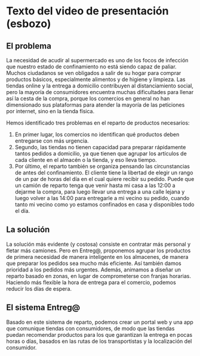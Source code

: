 # Texto del video de presentación (esbozo)

## El problema

La necesidad de acudir al supermercado es uno de los focos de infección que nuestro estado de confinamiento no está siendo capaz de paliar.
Muchos ciudadanos se ven obligados a salir de su hogar para comprar productos básicos, especialmente alimentos y de higiene y limpieza.
Las tiendas online y la entrega a domicilio contribuyen al distanciamiento social, pero la mayoría de consumidores encuentra muchas dificultades para llenar así la cesta de la compra, porque los comercios en general no han dimensionado sus plataformas para atender la mayoría de las peticiones por internet, sino en la tienda física.

Hemos identificado tres problemas en el reparto de productos necesarios:

1.  En primer lugar, los comercios no identifican qué productos deben entregarse con más urgencia.
2.  Segundo, las tiendas no tienen capacidad para preparar rápidamente tantos pedidos a domicilio, ya que tienen que agrupar los artículos de cada cliente en el almacén o la tienda, y eso lleva tiempo.
3.  Por último, el reparto también se organiza pensando las circunstancias de antes del confinamiento. El cliente tiene la libertad de elegir un rango de un par de horas del día en el cual quiere recibir su pedido.
       Puede que un camión de reparto tenga que venir hasta mi casa a las 12:00 a dejarme la compra, para luego llevar una entrega a una calle lejana y luego volver a las 14:00 para entregarle a mi vecino su pedido, cuando tanto mi vecino como yo estamos confinados en casa y disponibles todo el día.

## La solución

La solución más evidente (y costosa) consiste en contratar más personal y fletar más camiones. 
Pero en Entreg@, proponemos agrupar los productos de primera necesidad de manera inteligente en los almacenes, de manera que preparar los pedidos sea mucho más eficiente.
Así también damos prioridad a los pedidos más urgentes.
Además, animamos a diseñar un reparto basado en zonas, en lugar de comprometerse con franjas horarias.
Haciendo más flexible la hora de entrega para el comercio, podemos reducir los días de espera.

## El sistema Entreg@

Basado en este sistema de reparto, podemos crear un portal web y una app que comunique tiendas con consumidores, de modo que las tiendas puedan recomendar productos para los que garantizan la entrega en pocas horas o días, basados en las rutas de los transportistas y la localización del consumidor.

